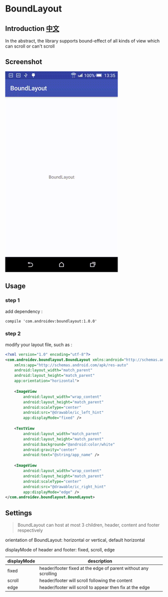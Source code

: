 # BoundLayout

## Introduction [中文](https://github.com/4ndroidev/BoundLayout/blob/master/README_CN.md)

In the abstract, the library supports bound-effect of all kinds of view which can scroll or can't scroll

## Screenshot

![boundlayout.gif](https://github.com/4ndroidev/BoundLayout/blob/master/screenshot/boundlayout.gif)

## Usage

### step 1

add dependency :

	compile 'com.androidev:boundlayout:1.0.0'

### step 2

modify your layout file, such as :

```xml
<?xml version="1.0" encoding="utf-8"?>
<com.androidev.boundlayout.BoundLayout xmlns:android="http://schemas.android.com/apk/res/android"
    xmlns:app="http://schemas.android.com/apk/res-auto"
    android:layout_width="match_parent"
    android:layout_height="match_parent"
    app:orientation="horizontal">

    <ImageView
        android:layout_width="wrap_content"
        android:layout_height="match_parent"
        android:scaleType="center"
        android:src="@drawable/ic_left_hint"
        app:displayMode="fixed" />

    <TextView
        android:layout_width="match_parent"
        android:layout_height="match_parent"
        android:background="@android:color/white"
        android:gravity="center"
        android:text="@string/app_name" />

    <ImageView
        android:layout_width="wrap_content"
        android:layout_height="match_parent"
        android:scaleType="center"
        android:src="@drawable/ic_right_hint"
        app:displayMode="edge" />
</com.androidev.boundlayout.BoundLayout>
```

## Settings

> BoundLayout can host at most 3 children, header, content and footer respectively

orientation of BoundLayout: horizontal or vertical, default horizontal

displayMode of header and footer: fixed, scroll, edge

|displayMode|description|
|---|---|
|fixed|header/footer fixed at the edge of parent without any scrolling|
|scroll|header/footer will scroll following the content|
|edge|header/footer will scroll to appear then fix at the edge|